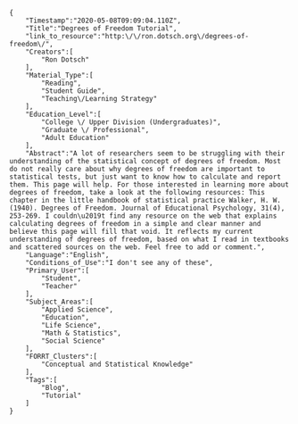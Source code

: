 
    {
        "Timestamp":"2020-05-08T09:09:04.110Z",
        "Title":"Degrees of Freedom Tutorial",
        "link_to_resource":"http:\/\/ron.dotsch.org\/degrees-of-freedom\/",
        "Creators":[
            "Ron Dotsch"
        ],
        "Material_Type":[
            "Reading",
            "Student Guide",
            "Teaching\/Learning Strategy"
        ],
        "Education_Level":[
            "College \/ Upper Division (Undergraduates)",
            "Graduate \/ Professional",
            "Adult Education"
        ],
        "Abstract":"A lot of researchers seem to be struggling with their understanding of the statistical concept of degrees of freedom. Most do not really care about why degrees of freedom are important to statistical tests, but just want to know how to calculate and report them. This page will help. For those interested in learning more about degrees of freedom, take a look at the following resources: This chapter in the little handbook of statistical practice Walker, H. W. (1940). Degrees of Freedom. Journal of Educational Psychology, 31(4), 253-269. I couldn\u2019t find any resource on the web that explains calculating degrees of freedom in a simple and clear manner and believe this page will fill that void. It reflects my current understanding of degrees of freedom, based on what I read in textbooks and scattered sources on the web. Feel free to add or comment.",
        "Language":"English",
        "Conditions_of_Use":"I don't see any of these",
        "Primary_User":[
            "Student",
            "Teacher"
        ],
        "Subject_Areas":[
            "Applied Science",
            "Education",
            "Life Science",
            "Math & Statistics",
            "Social Science"
        ],
        "FORRT_Clusters":[
            "Conceptual and Statistical Knowledge"
        ],
        "Tags":[
            "Blog",
            "Tutorial"
        ]
    }

